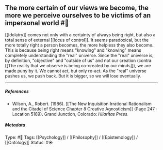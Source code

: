## The more certain of our views we become, the more we perceive ourselves to be victims of an impersonal world #🧠 

[[Idolatry]] comes not only with a certainty of always being right, but also a total sense of external 
[[locus of control]]. It seems paradoxical, but the more totally right a person becomes, the more helpless they also become. This is because being right means "knowing" and "knowing" means completely understanding the "real" universe. Since the "real" universe is, by definition, "objective" and "outside of us" and not our creation (contra [[The reality that we observe is being co-created by our minds]]), we are made puny by it. We cannot act, but only re-act. As the "real" universe pushes us, we push back. But it is bigger, so we will lose eventually.

___

##### References

- Wilson, A., Robert. (1986). [[The New Inquisition Irrational Rationalism and the Citadel of Science Chapter 8 Creative Agnosticism]] (Page 247 · Location 5189). Grand Junction, Colorado: _Hilaritas Press_.

##### Metadata

Type: #🔴 
Tags: [[Psychology]] / [[Philosophy]] / [[Epistemology]] / [[Ontology]]
Status: #☀️ 